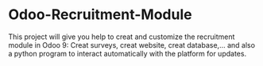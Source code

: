 # Odoo-Recruitment-Module
This project will give you help to creat and customize the recruitment module in Odoo 9: Creat surveys, creat website, creat database,... and also a python program to interact automatically with the platform for updates.
